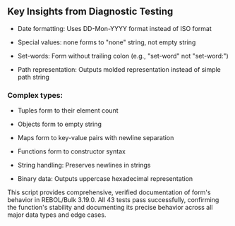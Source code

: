 ## Key Insights from Diagnostic Testing

- Date formatting: Uses DD-Mon-YYYY format instead of ISO format

- Special values: none forms to "none" string, not empty string

- Set-words: Form without trailing colon (e.g., "set-word" not "set-word:")

- Path representation: Outputs molded representation instead of simple path string

### Complex types:

- Tuples form to their element count

- Objects form to empty string

- Maps form to key-value pairs with newline separation

- Functions form to constructor syntax

- String handling: Preserves newlines in strings

- Binary data: Outputs uppercase hexadecimal representation

This script provides comprehensive, verified documentation of form's behavior in REBOL/Bulk 3.19.0. All 43 tests pass successfully,
confirming the function's stability and documenting its precise behavior across all major data types and edge cases.
